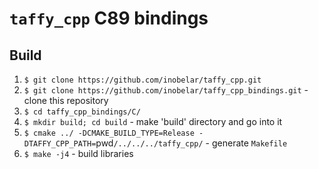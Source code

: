 # `taffy_cpp` C89 bindings

## Build

1. `$ git clone https://github.com/inobelar/taffy_cpp.git`
2. `$ git clone https://github.com/inobelar/taffy_cpp_bindings.git` - clone this repository
3. `$ cd taffy_cpp_bindings/C/`
4. `$ mkdir build; cd build` - make 'build' directory and go into it
5. `$ cmake ../ -DCMAKE_BUILD_TYPE=Release -DTAFFY_CPP_PATH=`pwd`/../../../taffy_cpp/` - generate `Makefile`
6. `$ make -j4` - build libraries